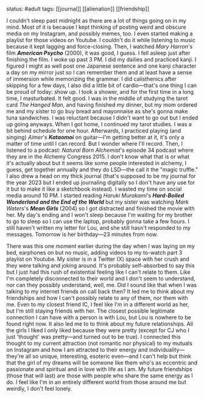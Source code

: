 status: #adult 
tags: [[journal]] [[alienation]] [[friendship]]

I couldn't sleep past midnight as there are a lot of things going on in my mind. Most of it is because I kept thinking of posting weird and obscure media on my Instagram, and possibly memes, too. I even started making a playlist for those videos on Youtube. I couldn't do it while listening to music because it kept lagging and force-closing. Then, I watched *Mary Harron*'s film ***American Psycho*** (2000), it was good, I guess. I fell asleep just after finishing the film. I woke up past 3 PM. I did my dailies and practiced kanji. I figured I might as well post one Japanese sentence and one kanji character a day on my mirror just so I can remember them and at least have a sense of immersion while memorizing the grammar. I did calisthenics after skipping for a few days, I also did a little bit of cardio—that's one thing I can be proud of today: show up. I took a shower, and for the first time in a long time, I masturbated. It felt good. I was in the middle of studying the tarot card *The Hanged Man*, and having finished my dinner, but my mom ordered me and my sister to go buy bread and mayonnaise as she's gonna make tuna sandwiches. I was reluctant because I didn't want to go out but I ended up going anyways. When I got home, I continued my tarot studies. I was a bit behind schedule for one hour. Afterwards, I practiced playing (and singing) *Aimer*'s ***Kataomoi*** on guitar—I'm getting better at it, it's only a matter of time until I can record. But I wonder where I'll record. Then, I listened to a podcast: *Natural Born Alchemist*'s episode 34 podcast where they are in the Alchemy Congress 2015. I don't know what that is or what it's actually about but it seems like some people interested in alchemy, I guess, get together annually and they do LSD—the call it the "magic truffle." I also drew a head on my thick journal (that's supposed to be my journal for the year 2023 but I ended up journaling digitally so I don't have any use for it but to make it like a sketchbook instead). I wasted my time on social media around 10 PM. I started reading *Haruki Murakami*'s ***Hard-Boiled Wonderland and the End of the World*** but my sister was watching *Mark Waters*'s ***Mean Girls*** (2004) so I got distracted and finished the movie with her. My day's ending and I won't sleep because I'm waiting for my brother to go to sleep so I can use the laptop, probably gonna take a few hours. I still haven't written my letter for Lou, and she still hasn't responded to my messages. Tomorrow is her birthday—23 minutes from now. 

There was this one moment earlier during the day when I was laying on my bed, earphones on but no music, adding videos to my to-watch part 3 playlist on Youtube. My sister is in a Twitter (X) space with her crush and they were talking and joking around. It's probably self-absorbed to say this but I just had this rush of existential feeling like I can't relate to them. Like I'm completely disconnected to their world and I don't seem to understand, nor can they possibly understand, well, me. Did I sound like that when I was talking to my internet friends on call back then? It led me to think about my friendships and how I can't possibly relate to any of them, nor them with me. Even to my closest friend IC, I feel like I'm in a different world as her, but I'm still staying friends with her. The closest possible legitimate connection I can have with a person is with Lou, but Lou is nowhere to be found right now. It also led me to to think about my future relationships. All the girls I liked I only liked because they were pretty (except for CJ who I just 'thought' was pretty—and turned out to be true). I connected this thought to my current attraction (not romantic nor physical) to my mutuals on Instagram and how I am attracted to their energy and individuality—they're all so unique, interesting, esoteric even—and I can't help but think that the girl of my dreams will be someone like them who's as eccentric and passionate and spiritual and in love with life as I am. My future friendships (those that will last) are those with people who share the same energy as I do. I feel like I'm in an entirely different world from those around me but weirdly, I don't feel lonely.
